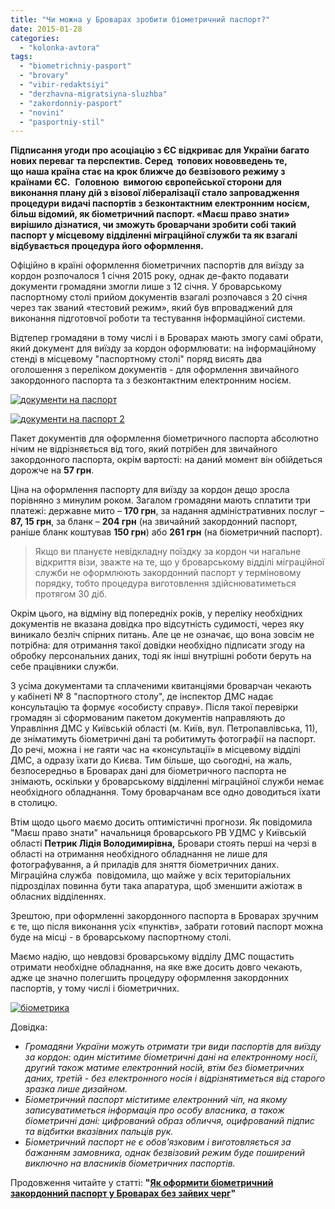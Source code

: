 ```yaml
---
title: "Чи можна у Броварах зробити біометричний паспорт?"
date: 2015-01-28
categories: 
  - "kolonka-avtora"
tags: 
  - "biometrichniy-pasport"
  - "brovary"
  - "vibir-redaktsiyi"
  - "derzhavna-migratsiyna-sluzhba"
  - "zakordonniy-pasport"
  - "novini"
  - "pasportniy-stil"
---
```


**Підписання угоди про асоціацію з ЄС відкриває для України багато нових переваг та перспектив. Серед  топових нововведень те, що** **наша країна стає на крок ближче до безвізового режиму з** **країнами** **ЄС.**  **Головною  вимогою європейської сторони для виконання плану дій з візової лібералізації стало запровадження процедури видачі паспортів з безконтактним електронним носієм, більш відомий, як біометричний паспорт. «Маєш право знати» вирішило дізнатися, чи зможуть броварчани зробити собі такий паспорт у місцевому відділенні міграційної служби та як взагалі відбувається процедура його оформлення.**

Офіційно в країні оформлення біометричних паспортів для виїзду за кордон розпочалося 1 січня 2015 року, однак де-факто подавати документи громадяни змогли лише з 12 січня. У броварському паспортному столі прийом документів взагалі розпочався з 20 січня через так званий «тестовий режим», який був впроваджений для виконання підготовчої роботи та тестування інформаційної системи.

Відтепер громадяни в тому числі і в Броварах мають змогу самі обрати, який документ для виїзду за кордон оформлювати: на інформаційному стенді в місцевому "паспортному столі" поряд висять два оголошення з переліком документів - для оформлення звичайного закордонного паспорта та з безконтактним електронним носієм.

[![документи на паспорт](https://mpz.brovary.org/wp-content/uploads/2015/01/dokumenti-na-pasport.jpg)](https://mpz.brovary.org/wp-content/uploads/2015/01/dokumenti-na-pasport.jpg)

[![документи на паспорт 2](https://mpz.brovary.org/wp-content/uploads/2015/01/dokumenti-na-pasport-2.jpg)](https://mpz.brovary.org/wp-content/uploads/2015/01/dokumenti-na-pasport-2.jpg)

Пакет документів для оформлення біометричного паспорта абсолютно нічим не відрізняється від того, який потрібен для звичайного закордонного паспорта, окрім вартості: на даний момент він обійдеться дорожче на **57 грн**.

Ціна на оформлення паспорту для виїзду за кордон дещо зросла порівняно з минулим роком. Загалом громадяни мають сплатити три платежі: державне мито – **170 грн**, за надання адміністративних послуг – **87, 15 грн**, за бланк – **204 грн** (на звичайний закордонний паспорт, раніше бланк коштував **150 грн**) або **261 грн** (на біометричний паспорт).

> Якщо ви плануєте невідкладну поїздку за кордон чи нагальне відкриття візи, зважте на те, що у броварському відділі міграційної служби не оформлюють закордонний паспорт у терміновому порядку, тобто процедура виготовлення здійснюватиметься протягом 30 діб.

Окрім цього, на відміну від попередніх років, у переліку необхідних документів не вказана довідка про відсутність судимості, через яку виникало безліч спірних питань. Але це не означає, що вона зовсім не потрібна: для отримання такої довідки необхідно підписати згоду на обробку персональних даних, тоді як інші внутрішні роботи беруть на себе працівники служби.

З усіма документами та сплаченими квитанціями броварчан чекають у кабінеті № 8 "паспортного столу", де інспектор ДМС надає консультацію та формує «особисту справу». Після такої перевірки громадян зі сформованим пакетом документів направляють до Управління ДМС у Київській області (м. Київ, вул. Петропавлівська, 11), де зніматимуть біометричні дані та робитимуть фотографії на паспорт. До речі, можна і не гаяти час на «консультації» в місцевому відділі ДМС, а одразу їхати до Києва. Тим більше, що сьогодні, на жаль, безпосередньо в Броварах дані для біометричного паспорта не знімають, оскільки у броварському відділенні міграційної служби немає необхідного обладнання. Тому броварчанам все одно доводиться їхати в столицю.

Втім щодо цього маємо досить оптимістичні прогнози. Як повідомила "Маєш право знати" начальниця броварського РВ УДМС у Київській області **Петрик Лідія Володимирівна,** Бровари стоять перші на черзі в області на отримання необхідного обладнання не лише для фотографування, а й приладів для зняття біометричних даних. Міграційна служба  повідомила, що майже у всіх територіальних підрозділах повинна бути така апаратура, щоб зменшити ажіотаж в обласних відділеннях.

Зрештою, при оформленні закордонного паспорта в Броварах зручним є те, що після виконання усіх «пунктів», забрати готовий паспорт можна буде на місці - в броварському паспортному столі.

Маємо надію, що невдовзі броварському відділу ДМС пощастить отримати необхідне обладнання, на яке вже досить довго чекають, адже це значно полегшить процедуру оформлення закордонних паспортів, у тому числі і біометричних.

[![біометрика](https://mpz.brovary.org/wp-content/uploads/2015/01/1359031801_9445eb24.jpg)](https://mpz.brovary.org/wp-content/uploads/2015/01/1359031801_9445eb24.jpg)

Довідка:

- _Громадяни України можуть отримати три види паспортів для виїзду за кордон: один міститиме біометричні дані на електронному носії, другий також матиме електронний носій, втім без біометричних даних, третій - без електронного носія і відрізнятиметься від старого зразка лише дизайном._ 
- _Біометричний паспорт міститиме електронний чіп, на якому записуватиметься інформація про особу власника, а також біометричні дані: цифрований образ обличчя, оцифрований підпис та відбитки вказівних пальців рук._
- _Біометричний паспорт не є обов’язковим і виготовляється за бажанням замовника, однак безвізовий режим буде поширений виключно на власників біометричних паспортів._

Продовження читайте у статті: **"[Як оформити біометричний закордонний паспорт у Броварах без зайвих черг](https://mpz.brovary.org/yak-oformyty-biometrychnyj-zakordonnyj-pasport-u-brovarah-bez-zajvyh-cherg/)"**
